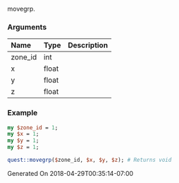 movegrp.
### Arguments
**Name**|**Type**|**Description**
:---|:---|:---
zone_id|int|
x|float|
y|float|
z|float|

### Example

```perl
my $zone_id = 1;
my $x = 1;
my $y = 1;
my $z = 1;

quest::movegrp($zone_id, $x, $y, $z); # Returns void
```


Generated On 2018-04-29T00:35:14-07:00